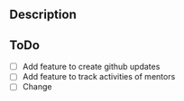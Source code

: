 ## Description

## ToDo

- [ ] Add feature to create github updates
- [ ] Add feature to track activities of mentors
- [ ] Change
